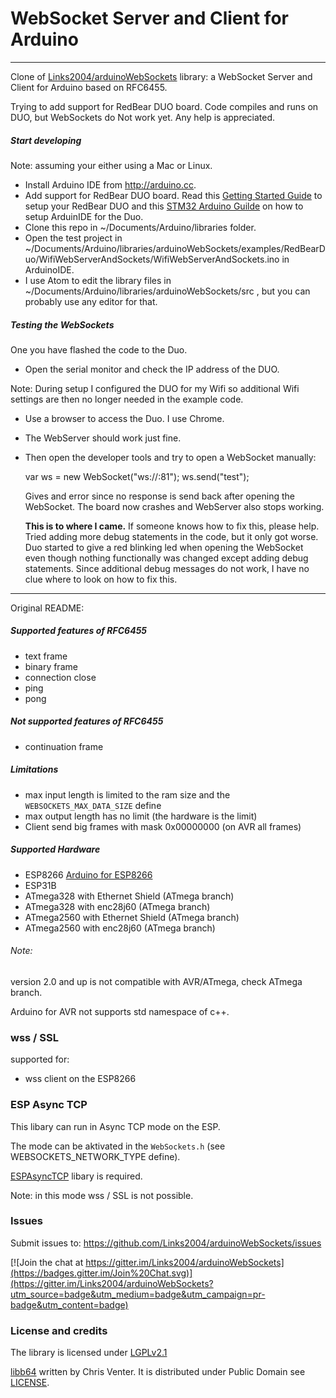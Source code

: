 WebSocket Server and Client for Arduino
===========================================

---
Clone of [Links2004/arduinoWebSockets](https://github.com/Links2004/arduinoWebSockets) library: a WebSocket Server and Client for Arduino based on RFC6455.

Trying to add support for RedBear DUO board.
Code compiles and runs on DUO, but WebSockets do Not work yet.
Any help is appreciated.

##### Start developing #####
Note: assuming your either using a Mac or Linux.
 - Install Arduino IDE from http://arduino.cc.
 - Add support for RedBear DUO board. Read this [Getting Started Guide](https://github.com/redbear/Duo/blob/master/docs/getting_started.md) to setup your RedBear DUO and this [STM32 Arduino Guilde](https://github.com/redbear/STM32-Arduino) on how to setup ArduinIDE for the Duo.
 - Clone this repo in ~/Documents/Arduino/libraries folder.
 - Open the test project in ~/Documents/Arduino/libraries/arduinoWebSockets/examples/RedBearDuo/WifiWebServerAndSockets/WifiWebServerAndSockets.ino in ArduinoIDE.
 - I use Atom to edit the library files in ~/Documents/Arduino/libraries/arduinoWebSockets/src , but you can probably use any editor for that.

##### Testing the WebSockets ######
One you have flashed the code to the Duo.
 - Open the serial monitor and check the IP address of the DUO.

 Note: During setup I configured the DUO for my Wifi so additional Wifi settings are then no longer needed in the example code.
 - Use a browser to access the Duo. I use Chrome.
 - The WebServer should work just fine.
 - Then open the developer tools and try to open a WebSocket manually:

    var ws = new WebSocket("ws://<your-duo-ip>:81");
    ws.send("test");

   Gives and error since no response is send back after opening the WebSocket.
   The board now crashes and WebServer also stops working.

   **This is to where I came.** If someone knows how to fix this, please help. Tried adding more debug statements in the code, but it only got worse. Duo started to give a red blinking led when opening the WebSocket even though nothing functionally was changed except adding debug statements. Since additional debug messages do not work, I have no clue where to look on how to fix this.

---
Original README:

##### Supported features of RFC6455 #####
 - text frame
 - binary frame
 - connection close
 - ping
 - pong

##### Not supported features of RFC6455 #####
 - continuation frame

##### Limitations #####
 - max input length is limited to the ram size and the ```WEBSOCKETS_MAX_DATA_SIZE``` define
 - max output length has no limit (the hardware is the limit)
 - Client send big frames with mask 0x00000000 (on AVR all frames)

##### Supported Hardware #####
 - ESP8266 [Arduino for ESP8266](https://github.com/Links2004/Arduino)
 - ESP31B
 - ATmega328 with Ethernet Shield (ATmega branch)
 - ATmega328 with enc28j60 (ATmega branch)
 - ATmega2560 with Ethernet Shield (ATmega branch)
 - ATmega2560 with enc28j60 (ATmega branch)

###### Note: ######

  version 2.0 and up is not compatible with AVR/ATmega, check ATmega branch.

  Arduino for AVR not supports std namespace of c++.

### wss / SSL ###
 supported for:
 - wss client on the ESP8266

### ESP Async TCP ###

This libary can run in Async TCP mode on the ESP.

The mode can be aktivated in the ```WebSockets.h``` (see WEBSOCKETS_NETWORK_TYPE define).

[ESPAsyncTCP](https://github.com/me-no-dev/ESPAsyncTCP) libary is required.

Note: in this mode wss / SSL is not possible.

### Issues ###
Submit issues to: https://github.com/Links2004/arduinoWebSockets/issues

[![Join the chat at https://gitter.im/Links2004/arduinoWebSockets](https://badges.gitter.im/Join%20Chat.svg)](https://gitter.im/Links2004/arduinoWebSockets?utm_source=badge&utm_medium=badge&utm_campaign=pr-badge&utm_content=badge)

### License and credits ###

The library is licensed under [LGPLv2.1](https://github.com/Links2004/arduinoWebSockets/blob/master/LICENSE)

[libb64](http://libb64.sourceforge.net/) written by Chris Venter. It is distributed under Public Domain see [LICENSE](https://github.com/Links2004/arduinoWebSockets/blob/master/src/libb64/LICENSE).
